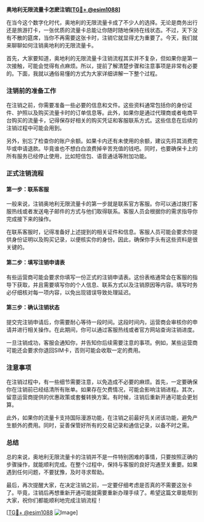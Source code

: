 **奥地利无限流量卡怎麽注销[[TG💪+ @esim1088](https://t.me/s/esim1088)]**

在当今这个数字化时代，奥地利的无限流量卡成了不少人的选择。无论是商务出行还是旅游打卡，一张优质的流量卡总能让你随时随地保持在线状态。不过，天下没有不散的筵席，当你不再需要这张卡时，注销它就显得尤为重要了。今天，我们就来聊聊如何注销奥地利的无限流量卡。

首先，大家要知道，奥地利的无限流量卡注销流程其实并不复杂，但如果你是第一次接触，可能会觉得有点麻烦。所以，提前了解清楚步骤和注意事项是非常有必要的。下面，我就以通俗易懂的方式为大家详细讲解一下整个过程。

### 注销前的准备工作

在注销之前，你需要准备一些必要的信息和文件。这些资料通常包括你的身份证件、护照以及购买流量卡时的订单信息等。此外，如果你是通过代理商或者电商平台购买的流量卡，记得保存好相关的购买凭证和客服联系方式。这些信息在后续的注销过程中可能会用到。

另外，别忘了检查你的账户余额。如果卡内还有未使用的余额，建议先将其消费完毕或申请退款。毕竟谁也不想白白浪费掉辛苦充值的钱吧。同时，也要确保卡上的所有服务已经停止使用，比如短信包、语音通话等附加功能。

### 正式注销流程

#### 第一步：联系客服

一般来说，注销奥地利无限流量卡的第一步就是联系官方客服。你可以通过拨打客服热线或者发送电子邮件的方式与他们取得联系。客服人员会根据你的需求指导你完成接下来的操作。

在联系客服时，记得准备好上述提到的相关证件和信息。客服人员可能会要求你提供身份证明以及购买记录，以便核实你的身份。因此，确保你手头有这些资料是很关键的。

#### 第二步：填写注销申请表

有些运营商可能会要求你填写一份正式的注销申请表。这份表格通常会在客服的指导下获取，并且需要填写你的个人信息、联系方式以及注销原因等内容。填写时务必仔细核对每一项内容，以免出现错误导致处理延迟。

#### 第三步：确认注销状态

提交完注销申请后，你需要耐心等待一段时间。这段时间内，运营商会审核你的申请并进行相关操作。在此期间，你可以通过客服热线或者官方网站查询注销进度。

一旦注销成功，客服会通知你，并告知你后续需要注意的事项。例如，某些运营商可能还会要求你退回SIM卡，否则可能会收取一定的费用。

### 注意事项

在注销过程中，有一些细节需要注意，以免造成不必要的麻烦。首先，一定要确保你在注销前已经结清所有账单。如果存在欠费情况，可能会影响注销进程。其次，留意运营商提供的优惠政策或套餐转换方案。有时候，注销后重新开通可能会更划算。

此外，如果你的流量卡支持国际漫游功能，在注销之前最好先关闭该功能，避免产生额外的费用。同时，妥善保管好所有的交易记录和通信记录，以备不时之需。

### 总结

总的来说，奥地利无限流量卡的注销并不是一件特别困难的事情，只要按照正确的步骤操作，就能顺利完成。在整个过程中，保持与客服的良好沟通至关重要。如果遇到任何问题，不要犹豫，及时寻求帮助。

最后，再次提醒大家，在决定注销之前，一定要仔细考虑是否真的不需要这张卡了。毕竟，注销后再想重新开通可能就需要重新办理手续了。希望这篇文章能帮到大家，祝你们都能顺利地完成注销流程！

[[TG💪+ @esim1088](https://t.me/s/esim1088) ![Image](https://i.postimg.cc/4NQfJmqS/Snipaste-2025-05-13-00-14-12.png)]